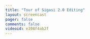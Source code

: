 ```yaml
---
title: "Tour of Sigasi 2.0 Editing"
layout: screencast 
pager: false
comments: false
videoid: e398f4ab2f
---
```


